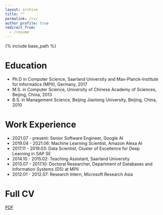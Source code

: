 ```yaml
---
layout: archive
title: ""
permalink: /cv/
author_profile: true
redirect_from:
  - /resume
---
```


{% include base_path %}

Education
======
* Ph.D in Computer Science, Saarland University and Max-Planck-Institute for Informatics (MPII), Germany, 2017
* M.S. in Computer Science, University of Chinese Academy of Sciences, Beijing, China, 2013
* B.S. in Management Science, Beijing Jiaotong University, Beijing, China, 2010



Work Experience
======
* 2021.07 - present: Senior Software Engineer, Google AI
* 2019.04 - 2021.06: Machine Learning Scientist, Amazon Alexa AI
* 2017.11 - 2019.03: Data Scientist, Cluster of Excellence for Deep Learning in SAP SE
* 2014.10 - 2015.02: Teaching Assistant, Saarland University
* 2013.07 - 2017.10: Doctoral Researcher, Department of Databases and Information Systems (D5) at MPII
* 2012.01 - 2012.07: Research Intern, Microsoft Research Asia



Full CV
======
[PDF](https://khui.github.io/files/cv/kaihui_cv_full.pdf)


  

